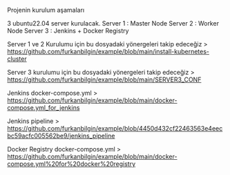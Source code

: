 Projenin kurulum aşamaları

3 ubuntu22.04 server kurulacak.
Server 1 : Master Node
Server 2 : Worker Node
Server 3 : Jenkins + Docker Registry

Server 1 ve 2 Kurulumu için bu dosyadaki yönergeleri takip edeceğiz > https://github.com/furkanbilgin/example/blob/main/install-kubernetes-cluster

Server 3 kurulumu için bu dosyadaki yönergeleri takip edeceğiz > https://github.com/furkanbilgin/example/blob/main/SERVER3_CONF

Jenkins docker-compose.yml > https://github.com/furkanbilgin/example/blob/main/docker-compose.yml_for_jenkins

Jenkins pipeline > https://github.com/furkanbilgin/example/blob/4450d432cf22463563e4eecbc59acfc005562be9/jenkins_pipeline

Docker Registry docker-compose.yml > https://github.com/furkanbilgin/example/blob/main/docker-compose.yml%20for%20docker%20registry
